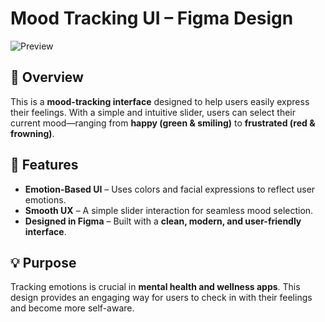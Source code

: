 # Mood Tracking UI – Figma Design  

![Preview](Cover%205.png)  

## 📌 Overview  
This is a **mood-tracking interface** designed to help users easily express their feelings. With a simple and intuitive slider, users can select their current mood—ranging from **happy (green & smiling)** to **frustrated (red & frowning)**.  

## 🎨 Features  
- **Emotion-Based UI** – Uses colors and facial expressions to reflect user emotions.  
- **Smooth UX** – A simple slider interaction for seamless mood selection.  
- **Designed in Figma** – Built with a **clean, modern, and user-friendly interface**.  

## 💡 Purpose  
Tracking emotions is crucial in **mental health and wellness apps**. This design provides an engaging way for users to check in with their feelings and become more self-aware.  


